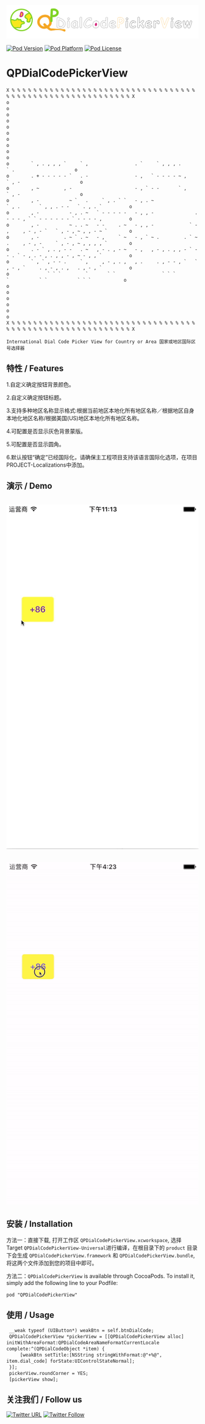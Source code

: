 ![logo](logo.png)

[![Pod Version](http://img.shields.io/cocoapods/v/QPDialCodePickerView.svg?style=flat)](http://cocoadocs.org/docsets/QPDialCodePickerView/)
[![Pod Platform](http://img.shields.io/cocoapods/p/QPDialCodePickerView.svg?style=flat)](http://cocoadocs.org/docsets/QPDialCodePickerView/)
[![Pod License](http://img.shields.io/cocoapods/l/QPDialCodePickerView.svg?style=flat)](https://www.apache.org/licenses/LICENSE-2.0.html)

# QPDialCodePickerView 

    X % % % % % % % % % % % % % % % % % % % % % % % % % % % % % % % % % % % % % % % % % % % % % % % % % % % % % % % % % X 
    o                                                                                                                   o 
    o                                                                                                                   o 
    o                                                                                                                   o 
    o                                                                                                                   o 
    o                                                                                                                   o 
    o        ` , . , , , `     ` ,                 . `     ` , , , .                           ` .                      o 
    o        . + - - - - - `   . -                 - ,   ` - - - - ~ ,                       ` , -                      o 
    o        , ~         , -                       - , ` - -       ` ,                       ` , -                      o 
    o        , -           ~ `   .     ` , . ` `   - , . ~                 ` , .       ` , , . - -   ` . , . `          o 
    o        , -           - , . ~   ` - - - - -   - , , -               . - - - , ` ` - - - - - - ` - - - - ,          o 
    o        , -           ~ . . ~   - -     . ~   - , , -             ` - ,     , - , - `   ` , - , ~ , , - ~ `        o 
    o        , -         . ~ ` . ~   - ,     ` ~   - , ` ~ .         . ` ~ .     , - , -     ` , - , ~ , , , , `        o 
    o        . - ` , . , - -   . ~   , - . , - ~   - ,   , - , . , , - ` - - . ` - , . - , . , , - , ~ - , , `          o 
    o        ` , ` , - - .     ` ,     , - , . ,   , .     . , - - , `   ` , - , `     . , - , . ,   . , - , `          o 
    o              ` ` `         `       ` `                 ` ` `           `           ` `           ` ` `            o 
    o                                                                                                                   o 
    o                                                                                                                   o 
    o                                                                                                                   o 
    X % % % % % % % % % % % % % % % % % % % % % % % % % % % % % % % % % % % % % % % % % % % % % % % % % % % % % % % % % X 

    International Dial Code Picker View for Country or Area 国家或地区国际区号选择器
   
## 特性 / Features

1.自定义确定按钮背景颜色。

2.自定义确定按钮标题。

3.支持多种地区名称显示格式:根据当前地区本地化所有地区名称／根据地区自身本地化地区名称/根据美国(US)地区本地化所有地区名称。

4.可配置是否显示灰色背景蒙版。

5.可配置是否显示圆角。

6.默认按钮“确定”已经国际化，请确保主工程项目支持该语言国际化选项，在项目PROJECT-Localizations中添加。

## 演示 / Demo 

<p align="center" >
  <img src="demo.gif" title="demo">
</p>

<p align="center" >
  <img src="demo2.gif" title="demo">
</p>

## 安装 / Installation

方法一：直接下载, 打开工作区 `QPDialCodePickerView.xcworkspace`, 选择 Target `QPDialCodePickerView-Universal`进行编译，在根目录下的 `product` 目录下会生成 `QPDialCodePickerView.framework` 和 `QPDialCodePickerView.bundle`, 将这两个文件添加到您的项目中即可。

方法二：`QPDialCodePickerView` is available through CocoaPods. To install it, simply add the following line to your Podfile:

```
pod "QPDialCodePickerView"
```

## 使用 / Usage

```
 __weak typeof (UIButton*) weakBtn = self.btnDialCode;
 QPDialCodePickerView *pickerView = [[QPDialCodePickerView alloc] initWithAreaFormat:QPDialCodeAreaNameFormatCurrentLocale complete:^(QPDialCodeObject *item) {
     [weakBtn setTitle:[NSString stringWithFormat:@"+%@", item.dial_code] forState:UIControlStateNormal];
 }];
 pickerView.roundCorner = YES;
 [pickerView show];
```

## 关注我们 / Follow us

[![Twitter URL](https://img.shields.io/twitter/url/http/shields.io.svg?style=social)](https://twitter.com/intent/tweet?text=https://github.com/pcjbird/QPDialCodePickerView)
[![Twitter Follow](https://img.shields.io/twitter/follow/pcjbird.svg?style=social)](https://twitter.com/pcjbird)
